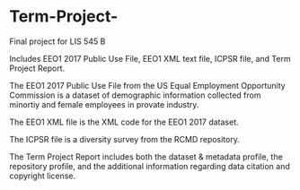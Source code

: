 # Term-Project-
Final project for LIS 545 B

Includes EEO1 2017 Public Use File, EEO1 XML text file, ICPSR file, and Term Project Report.

The EEO1 2017 Public Use File from the US Equal Employment Opportunity Commission is a dataset of demographic information collected from minortiy and female employees in provate industry. 

The EEO1 XML file is the XML code for the EEO1 2017 dataset. 

The ICPSR file is a diversity survey from the RCMD repository. 

The Term Project Report includes both the dataset & metadata profile, the repository profile, and the additional information regarding data citation and copyright license. 


